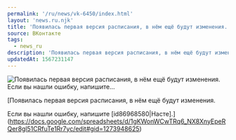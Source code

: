 ```yaml
---
permalink: '/ru/news/vk-6450/index.html'
layout: 'news.ru.njk'
title: 'Появилась первая версия расписания, в нём ещё будут изменения.   Если вы нашли ошибку, напишите…'
source: ВКонтакте
tags:
  - news_ru
description: 'Появилась первая версия расписания, в нём ещё будут изменения.   Если вы нашли ошибку, напишите…'
updatedAt: 1567231147
---
```

![Появилась первая версия расписания, в нём ещё будут изменения.   Если вы нашли ошибку, напишите…](https://sun9-23.userapi.com/c851536/v851536958/1ad82e/ChokxXLTTak.jpg)

[Появилась первая версия расписания, в нём ещё будут изменения. 

Если вы нашли ошибку, напишите [id86968580|Насте].](https://docs.google.com/spreadsheets/d/1gKWonWCwTRq6_NX8XnyEpeRQer8gl51CRfuTe1Rr7yc/edit#gid=1273948625)
